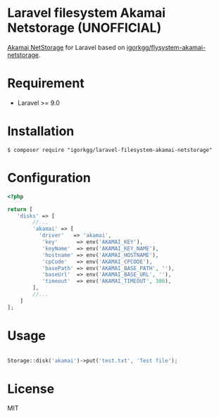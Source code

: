 # Laravel filesystem Akamai Netstorage (UNOFFICIAL)

[Akamai NetStorage](https://www.akamai.com/products/netstorage) for Laravel based on [igorkgg/flysystem-akamai-netstorage](https://github.com/igorkosteski/flysystem-akamai-netstorage).

# Requirement

-   Laravel >= 9.0

# Installation

```shell
$ composer require "igorkgg/laravel-filesystem-akamai-netstorage"
```

# Configuration

```php
<?php

return [
   'disks' => [
        //...
        'akamai' => [
          'driver'   => 'akamai',
           'key'      => env('AKAMAI_KEY'),
           'keyName'  => env('AKAMAI_KEY_NAME'),
           'hostname' => env('AKAMAI_HOSTNAME'),
           'cpCode'   => env('AKAMAI_CPCODE'),
           'basePath' => env('AKAMAI_BASE_PATH', ''),
           'baseUrl'  => env('AKAMAI_BASE_URL', ''),
           'timeout'  => env('AKAMAI_TIMEOUT', 300),
        ],
        //...
    ]
];
```

# Usage

```php

Storage::disk('akamai')->put('test.txt', 'Test file');

```

# License

MIT

